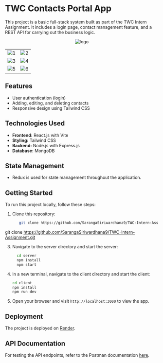 

# TWC Contacts Portal App

This project is a basic full-stack system built as part of the TWC Intern Assignment. It includes a login page, contact management feature, and a REST API for carrying out the business logic.


<!-- Logo in top center -->
<p align="center">
  <img src="https://github.com/SarangaSiriwardhana9/TWC-Intern-Assignment/assets/99233703/9f304c37-ed8b-4983-8ddd-fb3427bc5f96" alt="logo">
</p>

<!-- Images in a table with two columns -->
<table>
  <tr>
    <td>
      <img src="https://github.com/SarangaSiriwardhana9/TWC-Intern-Assignment/assets/99233703/7e49186a-c7a2-4d3b-86c7-507cf67f2084" alt="1">
    </td>
    <td>
      <img src="https://github.com/SarangaSiriwardhana9/TWC-Intern-Assignment/assets/99233703/35a17666-45fb-44c1-85f8-6c8e79520d18" alt="2">
    </td>
  </tr>
  <tr>
    <td>
      <img src="https://github.com/SarangaSiriwardhana9/TWC-Intern-Assignment/assets/99233703/5ba8f34e-3ab8-480a-9ad6-25cd3c1f5085" alt="3">
    </td>
    <td>
      <img src="https://github.com/SarangaSiriwardhana9/TWC-Intern-Assignment/assets/99233703/41a0506e-beaf-4d9b-8dac-9613c50df31d" alt="4">
    </td>
  </tr>
  <tr>
    <td>
      <img src="https://github.com/SarangaSiriwardhana9/TWC-Intern-Assignment/assets/99233703/70dfb58b-1f3f-4e49-898d-89554a34f7f0" alt="5">
    </td>
    <td>
      <img src="https://github.com/SarangaSiriwardhana9/TWC-Intern-Assignment/assets/99233703/6c6b50ab-1ba6-45f5-bafa-54ba16cf12bc" alt="6">
    </td>
  </tr>
</table>



## Features

- User authentication (login)
- Adding, editing, and deleting contacts
- Responsive design using Tailwind CSS

## Technologies Used
- **Frontend:** React.js with Vite
- **Styling:** Tailwind CSS
- **Backend:** Node.js with Express.js
- **Database:** MongoDB

## State Management
- Redux is used for state management throughout the application.
  
## Getting Started

To run this project locally, follow these steps:

1. Clone this repository:
   
    ```bash
       git clone https://github.com/SarangaSiriwardhana9/TWC-Intern-Assignment.git
    ```
  git clone https://github.com/SarangaSiriwardhana9/TWC-Intern-Assignment.git

3. Navigate to the server directory and start the server:

      ```bash
        cd server
        npm install
        npm start
      ```

3. In a new terminal, navigate to the client directory and start the client:

     ```bash
    cd client
    npm install
    npm run dev  
    ```

4. Open your browser and visit `http://localhost:3000` to view the app.

## Deployment
The project is deployed on [Render](https://twc-intern-assignment-deployed.onrender.com). 

## API Documentation

For testing the API endpoints, refer to the Postman documentation [here](https://documenter.getpostman.com/view/26798436/2sA3BkbCe6).







